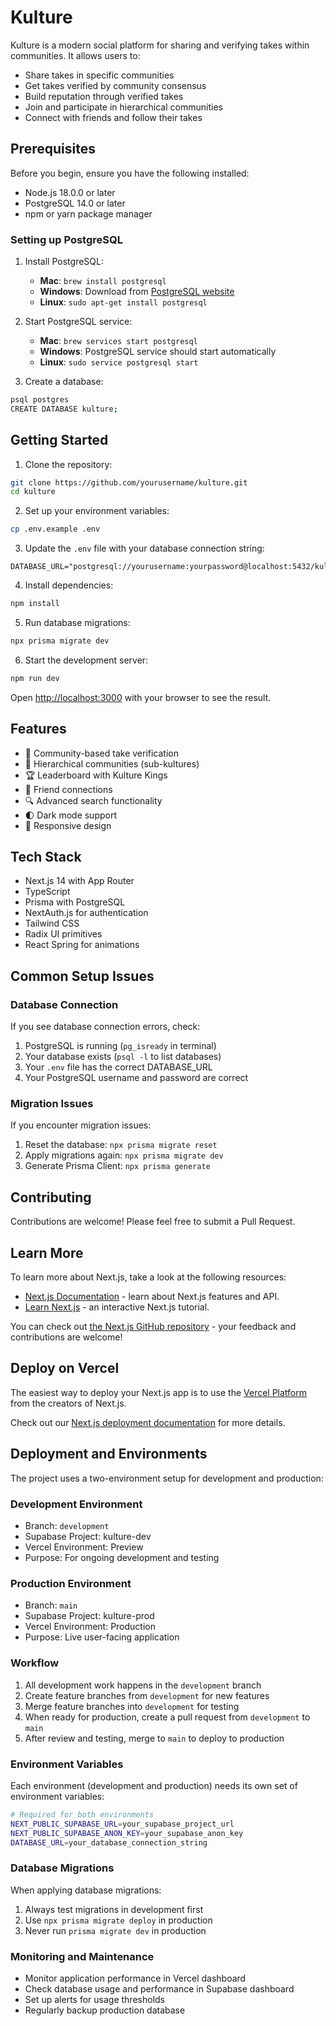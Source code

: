 # Kulture

Kulture is a modern social platform for sharing and verifying takes within communities. It allows users to:

- Share takes in specific communities
- Get takes verified by community consensus
- Build reputation through verified takes
- Join and participate in hierarchical communities
- Connect with friends and follow their takes

## Prerequisites

Before you begin, ensure you have the following installed:

- Node.js 18.0.0 or later
- PostgreSQL 14.0 or later
- npm or yarn package manager

### Setting up PostgreSQL

1. Install PostgreSQL:
   - **Mac**: `brew install postgresql`
   - **Windows**: Download from [PostgreSQL website](https://www.postgresql.org/download/windows/)
   - **Linux**: `sudo apt-get install postgresql`

2. Start PostgreSQL service:
   - **Mac**: `brew services start postgresql`
   - **Windows**: PostgreSQL service should start automatically
   - **Linux**: `sudo service postgresql start`

3. Create a database:
```bash
psql postgres
CREATE DATABASE kulture;
```

## Getting Started

1. Clone the repository:
```bash
git clone https://github.com/yourusername/kulture.git
cd kulture
```

2. Set up your environment variables:
```bash
cp .env.example .env
```

3. Update the `.env` file with your database connection string:
```
DATABASE_URL="postgresql://yourusername:yourpassword@localhost:5432/kulture"
```

4. Install dependencies:
```bash
npm install
```

5. Run database migrations:
```bash
npx prisma migrate dev
```

6. Start the development server:
```bash
npm run dev
```

Open [http://localhost:3000](http://localhost:3000) with your browser to see the result.

## Features

- 🌟 Community-based take verification
- 👥 Hierarchical communities (sub-kultures)
- 🏆 Leaderboard with Kulture Kings
- 🤝 Friend connections
- 🔍 Advanced search functionality
- 🌓 Dark mode support
- 📱 Responsive design

## Tech Stack

- Next.js 14 with App Router
- TypeScript
- Prisma with PostgreSQL
- NextAuth.js for authentication
- Tailwind CSS
- Radix UI primitives
- React Spring for animations

## Common Setup Issues

### Database Connection

If you see database connection errors, check:
1. PostgreSQL is running (`pg_isready` in terminal)
2. Your database exists (`psql -l` to list databases)
3. Your `.env` file has the correct DATABASE_URL
4. Your PostgreSQL username and password are correct

### Migration Issues

If you encounter migration issues:
1. Reset the database: `npx prisma migrate reset`
2. Apply migrations again: `npx prisma migrate dev`
3. Generate Prisma Client: `npx prisma generate`

## Contributing

Contributions are welcome! Please feel free to submit a Pull Request.

## Learn More

To learn more about Next.js, take a look at the following resources:

- [Next.js Documentation](https://nextjs.org/docs) - learn about Next.js features and API.
- [Learn Next.js](https://nextjs.org/learn) - an interactive Next.js tutorial.

You can check out [the Next.js GitHub repository](https://github.com/vercel/next.js) - your feedback and contributions are welcome!

## Deploy on Vercel

The easiest way to deploy your Next.js app is to use the [Vercel Platform](https://vercel.com/new?utm_medium=default-template&filter=next.js&utm_source=create-next-app&utm_campaign=create-next-app-readme) from the creators of Next.js.

Check out our [Next.js deployment documentation](https://nextjs.org/docs/app/building-your-application/deploying) for more details.

## Deployment and Environments

The project uses a two-environment setup for development and production:

### Development Environment
- Branch: `development`
- Supabase Project: kulture-dev
- Vercel Environment: Preview
- Purpose: For ongoing development and testing

### Production Environment
- Branch: `main`
- Supabase Project: kulture-prod
- Vercel Environment: Production
- Purpose: Live user-facing application

### Workflow
1. All development work happens in the `development` branch
2. Create feature branches from `development` for new features
3. Merge feature branches into `development` for testing
4. When ready for production, create a pull request from `development` to `main`
5. After review and testing, merge to `main` to deploy to production

### Environment Variables
Each environment (development and production) needs its own set of environment variables:
```bash
# Required for both environments
NEXT_PUBLIC_SUPABASE_URL=your_supabase_project_url
NEXT_PUBLIC_SUPABASE_ANON_KEY=your_supabase_anon_key
DATABASE_URL=your_database_connection_string
```

### Database Migrations
When applying database migrations:
1. Always test migrations in development first
2. Use `npx prisma migrate deploy` in production
3. Never run `prisma migrate dev` in production

### Monitoring and Maintenance
- Monitor application performance in Vercel dashboard
- Check database usage and performance in Supabase dashboard
- Set up alerts for usage thresholds
- Regularly backup production database
